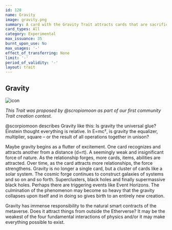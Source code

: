 ```yaml
---
id: 128
name: Gravity
image: gravity.png
summary: A card with the Gravity Trait attracts cards that are sacrificed in the Forge and other items that are floating around the Ether Cards universe. A randomized function determines the trajectory of the Gravity trait, and if it comes close enough to an item, it falls into your card. As your card attracts more items, its mass grows and the force of its Gravity becomes stronger. The goal is to evolve your Gravity card into a supermassive black hole that sucks up more and more with its irresistible force.
card_types: All
category: Experimental
max_issuance: 35
burnt_upon_use: No
max_usages: '-'
effect_of_transferring: None
limit: '-'
period_of_validity: '-'
layout: trait
---
```


## Gravity

![icon](/assets/images/trait-icons/{{page.image}})

*This Trait was proposed by @scropiomoon as part of our first community Trait creation contest.*

@scorpiomoon describes Gravity like this:
Is gravity the universal glue? Einstein thought everything is relative. In E=mc², is gravity the equalizer, multiplier, square – or the result of all operations together in unison?

Maybe gravity begins as a flutter of excitement. One card recognizes and attracts another from a distance (d=rt).  A seemingly weak and insignificant force of nature. As the relationship forges, more cards, items, abilities are attracted. Over time, as the card attracts more relationships, the force strengthens. Gravity is no longer a single card, but a cluster of cards like a solar system. The cosmic forge continues to construct galaxies of systems and so on and so forth. Superclusters, black holes and finally supermassive black holes. Perhaps there are triggering events like Event Horizons. The culmination of the phenomenon may become so heavy that the gravity collapses upon itself and in doing so gives birth to an entirely new creation.

Gravity has immense responsibility to the natural smart contracts of the metaverse.  Does it attract things from outside the Etherverse?  It may be the weakest of the four fundamental interactions of physics and/or it may make everything possible to exist.
